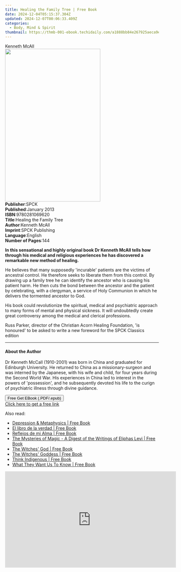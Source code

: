 ```yaml
---
title: Healing the Family Tree | Free Book
date: 2024-12-04T05:15:37.304Z
updated: 2024-12-07T00:06:33.409Z
categories:
  - Body, Mind & Spirit
thumbnail: https://thmb-001-ebook.techidaily.com/a1888bb84e267925aeca9e4704507f01c1ce2b66c5ce3db3048494debc266fcf.jpg
---
```

<main id="book-container">
  <div class="flex flex-col">
    <div class="book-brief flex-1 py-6 px-4 sm:p-6 md:py-10 md:px-8">
      <!-- brief-->
      <div class="book-brief-main">Kenneth McAll</div>
    </div>
    <div
      class="book-meta-info flex-1 grid gap-4 col-start-1 col-end-3 row-start-1 sm:mb-6 sm:grid-cols-4 lg:gap-6 lg:col-start-2 lg:row-end-6 lg:row-span-6 lg:mb-0"
    >
      <div
        class="book-meta-info-left place-content-center mt-4 p-4 text-sm leading-6 col-start-2 col-span-2 dark:text-slate-400"
      >
        <img
          class="w-full h-500 object-cover rounded-lg sm:h-255 sm:col-span-2 lg:col-span-full"
          src="https://img-001-ebook.techidaily.com/2f653732b68e8c4a64cbd33b42f7bbb9e4bc737164fe572e3dd94df49539a87f.jpg"
          alt=""
          width="312"
          height="500"
        />
      </div>
      <div
        class="book-meta-info-right mt-2 col-start-1 row-start-2 col-span-3 self-center"
      >
        <!-- meta data  -->
        <div class="flex flex-col px-4 md:px-8">
          <div class="flex-1">
            <strong>Publisher</strong>:<span class="px-2">SPCK</span>
          </div>
          <div class="flex-1">
            <strong>Published</strong>:<span class="px-2">January 2013</span>
          </div>
          <div class="flex-1">
            <strong>ISBN</strong>:<span class="px-2">9780281069620</span>
          </div>
          <div class="flex-1">
            <strong>Title</strong>:<span class="px-2"
              >Healing the Family Tree</span
            >
          </div>
          <div class="flex-1">
            <strong>Author</strong>:<span class="px-2">Kenneth McAll</span>
          </div>
          <div class="flex-1">
            <strong>Imprint</strong>:<span class="px-2">SPCK Publishing</span>
          </div>
          <div class="flex-1">
            <strong>Language</strong>:<span class="px-2">English</span>
          </div>
          <div class="flex-1">
            <strong>Number of Pages</strong>:<span class="px-2">144</span>
          </div>
        </div>
      </div>
    </div>
    <div class="book-description flex-1 py-6 px-4 sm:p-6 md:py-10 md:px-8">
      <div class="book-description-main">
        <div accordion-content="" id="description">
          <p>
            <strong
              >In this sensational and highly original book Dr Kenneth McAll
              tells how through his medical and religious experiences he has
              discovered a remarkable new method of healing.
            </strong>
          </p>
          <p>
            He believes that many supposedly 'incurable' patients are the
            victims of ancestral control. He therefore seeks to liberate them
            from this control. By drawing up a family tree he can identify the
            ancestor who is causing his patient harm. He then cuts the bond
            between the ancestor and the patient by celebrating, with a
            clergyman, a service of Holy Communion in which he delivers the
            tormented ancestor to God.
          </p>
          <p>
            His book could revolutionize the spiritual, medical and psychiatric
            approach to many forms of mental and physical sickness. It will
            undoubtedly create great controversy among the medical and clerical
            professions.
          </p>
          <p>
            Russ Parker, director of the Christian Acorn Healing Foundation, 'is
            honoured' to be asked to write a new foreword for the SPCK Classics
            edition
          </p>
        </div>
        <div class="accordion-fader"></div>
      </div>
    </div>
    <div class="book-excerpts flex-1 py-6 px-4 sm:p-6 md:py-10 md:px-8">
      <!-- excerpts-->
      <div class="book-excerpts-main">
        <hr />
        <h4 class="placeholder placeholder-heading">
          <span>About the Author</span>
        </h4>
        <p>
          Dr Kenneth McCall (1910-2001) was born in China and graduated for
          Edinburgh University. He returned to China as a missionary-surgeon and
          was interned by the Japanese, with his wife and child, for four years
          during the Second World War. His experiences in China led to interest
          in the powers of 'possession', and he subsequently devoted his life to
          the curign of psychiatric illness through divine guidance.
        </p>
      </div>
    </div>
    <div
      class="book-about-author flex-1 py-6 px-4 sm:p-6 md:py-10 md:px-8"
    ></div>
    <div class="book-free-get flex-1 py-6 px-4 sm:p-6 md:py-10 md:px-8">
      <button
        id="btn-free-get"
        class="bg-blue-500 hover:bg-blue-700 text-white font-bold py-2 px-4 rounded"
      >
        Free Get EBook (.PDF/.epub)
      </button>
      <div id="countdown-display" class="px-2 text-lg mt-2"></div>
      <a
        id="free-link"
        class="hidden bg-blue-500 hover:bg-blue-700 text-white font-bold py-2 px-4 rounded"
        href="https://www.ebooks.com/en-us/book/96403482/healing-the-family-tree/kenneth-mcall/"
        target="_blank"
        >Click here to get a free link</a
      >
    </div>
    <script>
      let countdownTime = 0;
      let countdownInterval = null;
      document
        .getElementById('btn-free-get')
        .addEventListener('click', startCountdown);
      function startCountdown() {
        countdownTime = new Date().getTime() + 60000 * 3;
        countdownInterval = setInterval(updateCountdown, 1000);
        document.getElementById('btn-free-get').disabled = true;
        document
          .getElementById('btn-free-get')
          .classList.add('bg-gray-500', 'cursor-not-allowed');
      }
      function updateCountdown() {
        let currentTime = new Date().getTime();
        let timeLeft = countdownTime - currentTime;
        let secondsLeft = Math.floor(timeLeft / 1000);
        document.getElementById('countdown-display').innerHTML =
          `Remaining time: ${secondsLeft} seconds.`;
        if (secondsLeft <= 0) {
          clearInterval(countdownInterval);
          document.getElementById('btn-free-get').classList.add('hidden');
          document.getElementById('free-link').classList.remove('hidden');
          document.getElementById('countdown-display').innerHTML = '';
        }
      }
    </script>
  </div>
</main>

<ins class="adsbygoogle"
      style="display:block"
      data-ad-client="ca-pub-7571918770474297"
      data-ad-slot="8358498916"
      data-ad-format="auto"
      data-full-width-responsive="true"></ins>
    

<span class="atpl-alsoreadstyle">Also read:</span>
<div><ul>
<li><a href="https://novels-ebooks.techidaily.com/210176520-9781722526313-depression-metaphysics/"><u>Depression & Metaphysics | Free Book</u></a></li>
<li><a href="https://novels-ebooks.techidaily.com/210177784-9781643340838-el-libro-de-la-verdad/"><u>El libro de la verdad | Free Book</u></a></li>
<li><a href="https://novels-ebooks.techidaily.com/210177781-9781643345734-reflejos-de-mi-alma/"><u>Reflejos de mi Alma | Free Book</u></a></li>
<li><a href="https://novels-ebooks.techidaily.com/210177651-9781528768856-the-mysteries-of-magic-a-digest-of-the-writings-of-eliphas-levi/"><u>The Mysteries of Magic - A Digest of the Writings of Eliphas Levi | Free Book</u></a></li>
<li><a href="https://novels-ebooks.techidaily.com/210176612-9781446358146-the-witches-god/"><u>The Witches' God | Free Book</u></a></li>
<li><a href="https://novels-ebooks.techidaily.com/210176611-9781446358160-the-witches-goddess/"><u>The Witches' Goddess | Free Book</u></a></li>
<li><a href="https://novels-ebooks.techidaily.com/210177123-9781401956172-think-indigenous/"><u>Think Indigenous | Free Book</u></a></li>
<li><a href="https://novels-ebooks.techidaily.com/210177598-9781735974828-what-they-want-us-to-know/"><u>What They Want Us To Know | Free Book</u></a></li>
</ul></div>

<!-- affiliate ads begin -->
<iframe width="560" height="315" src="https://www.youtube.com/embed/AcAYRX0cwwA?si=DxqWU39vqksZbe1s" title="YouTube video player" frameborder="0" allow="accelerometer; autoplay; clipboard-write; encrypted-media; gyroscope; picture-in-picture; web-share" referrerpolicy="strict-origin-when-cross-origin" allowfullscreen></iframe>
<!-- affiliate ads end -->

